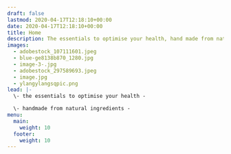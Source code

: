 ```yaml
---
draft: false
lastmod: 2020-04-17T12:18:10+00:00
date: 2020-04-17T12:18:10+00:00
title: Home
description: The essentials to optimise your health, hand made from natural ingredients
images:
  - adobestock_107111601.jpeg
  - blue-ge8138b870_1280.jpg
  - image-3-.jpg
  - adobestock_297589693.jpeg
  - image.jpg
  - ylangylangsqpic.png
lead: |-
  \- the essentials to optimise your health -

  \- handmade from natural ingredients -
menu:
  main:
    weight: 10
  footer:
    weight: 10
---
```

